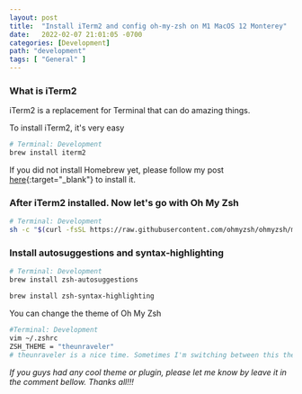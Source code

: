 ```yaml
---
layout: post
title:  "Install iTerm2 and config oh-my-zsh on M1 MacOS 12 Monterey"
date:   2022-02-07 21:01:05 -0700
categories: [Development]
path: "development"
tags: [ "General" ]
---
```


### What is iTerm2

iTerm2 is a replacement for Terminal that can do amazing things.

To install iTerm2, it's very easy

```sh
# Terminal: Development
brew install iterm2
```
If you did not install Homebrew yet, please follow my post [here](https://bennguyen.us/2022/02/02/how-to-install-homebrew-on-m1-macos-12-monterey.html){:target="_blank"} to install it.

### After iTerm2 installed. Now let's go with Oh My Zsh

```sh
# Terminal: Development
sh -c "$(curl -fsSL https://raw.githubusercontent.com/ohmyzsh/ohmyzsh/master/tools/install.sh)"
```

### Install autosuggestions and syntax-highlighting

```sh
# Terminal: Development
brew install zsh-autosuggestions

brew install zsh-syntax-highlighting
```

You can change the theme of Oh My Zsh

```sh
#Terminal: Development
vim ~/.zshrc
ZSH_THEME = "theunraveler"
# theunraveler is a nice time. Sometimes I'm switching between this theme and default theme.
```
*If you guys had any cool theme or plugin, please let me know by leave it in the comment bellow. Thanks all!!!*